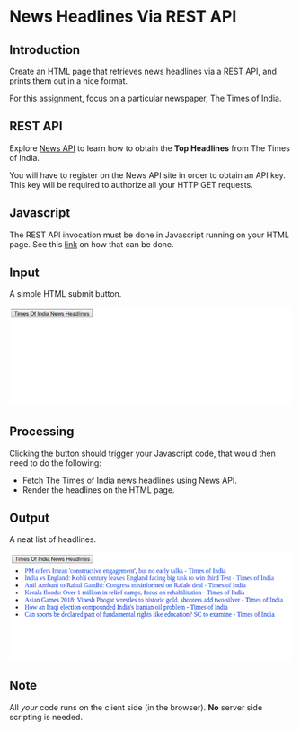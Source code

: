 # News Headlines Via REST API

## Introduction
Create an HTML page that retrieves news headlines via a REST API,
and prints them out in a nice format.

For this assignment, focus on a particular newspaper, The Times of India.

## REST API
Explore [News API](https://newsapi.org/s/the-times-of-india-api) to learn
how to obtain the **Top Headlines** from The Times of India.

You will have to register on the News API site in order to obtain an API
key. This key will be required to authorize all your HTTP GET requests.

## Javascript
The REST API invocation must be done in Javascript running on your HTML
page. See this [link](https://stackoverflow.com/questions/36975619/how-to-call-a-rest-web-service-api-from-javascript) on how that can be done.

## Input
A simple HTML submit button.

[![Sample Input](https://github.com/anant-sogani/a/blob/master/test-news/input.png)](https://github.com/anant-sogani/a/blob/master/test-news/input.png)

## Processing
Clicking the button should trigger your Javascript code, that would then
need to do the following:
- Fetch The Times of India news headlines using News API.
- Render the headlines on the HTML page.

## Output
A neat list of headlines.

[![Sample Output](https://github.com/anant-sogani/a/blob/master/test-news/output.png)](https://github.com/anant-sogani/a/blob/master/test-news/output.png)

## Note
All *your* code runs on the client side (in the browser). **No** server side
scripting is needed.

